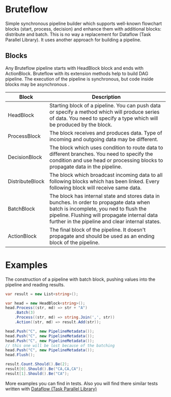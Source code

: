 # Bruteflow

Simple synchronous pipeline builder which supports well-known flowchart blocks (start, process, decision) and enhance them with additional blocks: distribute and batch. This is no way a replacement for Dataflow (Task Parallel Library). It uses another approach for building a pipeline.

## Blocks

Any Bruteflow pipeline starts with HeadBlock block and ends with ActionBlock. Bruteflow with its extension methods help to build DAG pipeline. The execution of the pipeline is synchronous, but code inside blocks may be asynchronous .

| Block | Description |
| ------ | ------ |
| HeadBlock | Starting block of a pipeline. You can push data or specify a method which will produce series of data. You need to specify a type which will be produced by the block. |
| ProcessBlock | The block receives and produces data. Type of incoming and outgoing data may be different. |
| DecisionBlock | The block which uses condition to route data to different branches. You need to specify the condition and use head or processing blocks to propagate data in the pipeline. |
| DistributeBlock | The block which broadcast incoming data to all following blocks which has been linked. Every following block will receive same data. |
| BatchBlock | The block has internal state and stores data in bunches. In order to propagate data when batch is incomplete, you ned to flush the pipeline. Flushing will propagate internal data further in the pipeline and clear internal states. |
| ActionBlock | The final block of the pipeline. It doesn't propagate and should be used as an ending block of the pipeline. |

# Examples

The construction of a pipeline with batch block, pushing values into the pipeline and reading results.

```c#
var result = new List<string>();

var head = new HeadBlock<string>();
head.Process((str, md) => str + "A")
    .Batch(3)
    .Process((str, md) => string.Join(',', str))
    .Action((str, md) => result.Add(str));

head.Push("C", new PipelineMetadata());
head.Push("C", new PipelineMetadata());
head.Push("C", new PipelineMetadata());
// this one will be lost because of the batching
head.Push("C", new PipelineMetadata());
head.Flush();

result.Count.Should().Be(2);
result[0].Should().Be("CA,CA,CA");
result[1].Should().Be("CA");
```

More examples you can find in tests. Also you will find there similar tests written with [Dataflow (Task Parallel Library)](https://docs.microsoft.com/en-us/dotnet/standard/parallel-programming/dataflow-task-parallel-library)
